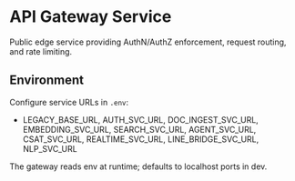 # API Gateway Service

Public edge service providing AuthN/AuthZ enforcement, request routing, and rate limiting.

## Environment

Configure service URLs in `.env`:
- LEGACY_BASE_URL, AUTH_SVC_URL, DOC_INGEST_SVC_URL, EMBEDDING_SVC_URL, SEARCH_SVC_URL,
  AGENT_SVC_URL, CSAT_SVC_URL, REALTIME_SVC_URL, LINE_BRIDGE_SVC_URL, NLP_SVC_URL

The gateway reads env at runtime; defaults to localhost ports in dev.